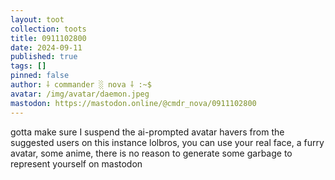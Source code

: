 ```yaml
---
layout: toot
collection: toots
title: 0911102800
date: 2024-09-11
published: true
tags: []
pinned: false
author: ⸸ commander ░ nova ⸸ :~$
avatar: /img/avatar/daemon.jpeg
mastodon: https://mastodon.online/@cmdr_nova/0911102800
---
```


gotta make sure I suspend the ai-prompted avatar havers from the suggested users on this instance lolbros, you can use your real face, a furry avatar, some anime, there is no reason to generate some garbage to represent yourself on mastodon
